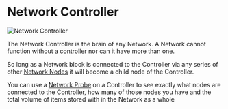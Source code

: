 # Network Controller

![Network Controller](../../.gitbook/assets/tile\_network\_controller.png)

The Network Controller is the brain of any Network. A Network cannot function without a controller nor can it have more than one.

So long as a Network block is connected to the Controller via any series of other [Network Nodes](./) it will become a child node of the Controller.

You can use a [Network Probe](../tools/network-probe.md) on a Controller to see exactly what nodes are connected to the Controller, how many of those nodes you have and the total volume of items stored with in the Network as a whole
